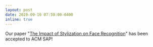 ```yaml
---
layout: post
date: 2020-09-16 07:59:00-0400
inline: true
---
```


Our paper "[The Impact of Stylization on Face Recognition](https://dl.acm.org/doi/10.1145/3385955.3407930)" has been accepted to ACM SAP!
